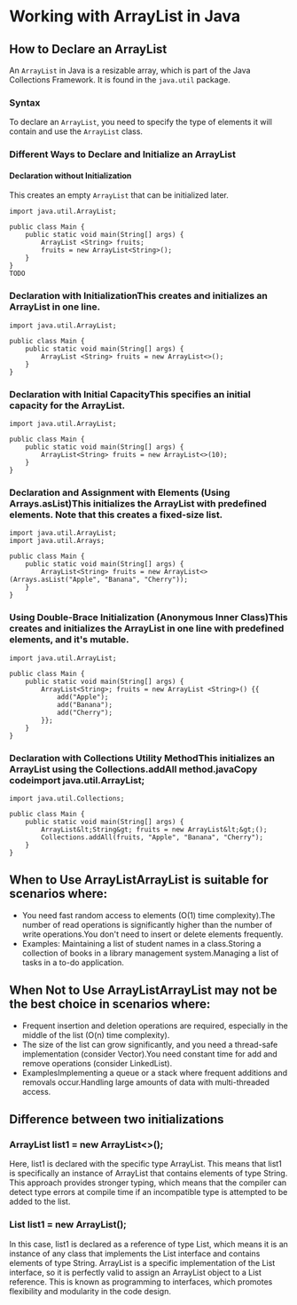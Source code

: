 # Working with ArrayList in Java

## How to Declare an ArrayList
An `ArrayList` in Java is a resizable array, which is part of the Java Collections Framework. It is found in the `java.util` package.

### Syntax
To declare an `ArrayList`, you need to specify the type of elements it will contain and use the `ArrayList` class.

### Different Ways to Declare and Initialize an ArrayList

#### Declaration without Initialization
This creates an empty `ArrayList` that can be initialized later.

```
import java.util.ArrayList;

public class Main {
    public static void main(String[] args) {
        ArrayList <String> fruits;
        fruits = new ArrayList<String>();
    }
} 
TODO
```
### Declaration with InitializationThis creates and initializes an ArrayList in one line.
```
import java.util.ArrayList;

public class Main {
    public static void main(String[] args) {
        ArrayList <String> fruits = new ArrayList<>();
    }
}
```
### Declaration with Initial CapacityThis specifies an initial capacity for the ArrayList.

```
import java.util.ArrayList;

public class Main {
    public static void main(String[] args) {
        ArrayList<String> fruits = new ArrayList<>(10);
    }
}
```
### Declaration and Assignment with Elements (Using Arrays.asList)This initializes the ArrayList with predefined elements. Note that this creates a fixed-size list.
```
import java.util.ArrayList;
import java.util.Arrays;

public class Main {
    public static void main(String[] args) {
        ArrayList<String> fruits = new ArrayList<>(Arrays.asList("Apple", "Banana", "Cherry"));
    }
}
```
###  Using Double-Brace Initialization (Anonymous Inner Class)This creates and initializes the ArrayList in one line with predefined elements, and it's mutable.
```
import java.util.ArrayList;

public class Main {
    public static void main(String[] args) {
        ArrayList<String>; fruits = new ArrayList <String>() {{
            add("Apple");
            add("Banana");
            add("Cherry");
        }};
    }
}
```
### Declaration with Collections Utility MethodThis initializes an ArrayList using the Collections.addAll method.javaCopy codeimport java.util.ArrayList;
```
import java.util.Collections;

public class Main {
    public static void main(String[] args) {
        ArrayList&lt;String&gt; fruits = new ArrayList&lt;&gt;();
        Collections.addAll(fruits, "Apple", "Banana", "Cherry");
    }
}
```
##  When to Use ArrayListArrayList is suitable for scenarios where:
- You need fast random access to elements (O(1) time complexity).The number of read operations is significantly higher than the number of write operations.You don't need to insert or delete elements frequently.
- Examples: Maintaining a list of student names in a class.Storing a collection of books in a library management system.Managing a list of tasks in a to-do application.
## When Not to Use ArrayListArrayList may not be the best choice in scenarios where:
- Frequent insertion and deletion operations are required, especially in the middle of the list (O(n) time complexity).
- The size of the list can grow significantly, and you need a thread-safe implementation (consider Vector).You need constant time for add and remove operations (consider LinkedList).
- ExamplesImplementing a queue or a stack where frequent additions and removals occur.Handling large amounts of data with multi-threaded access.

## Difference between two initializations 

### ArrayList<String> list1 = new ArrayList<>();
Here, list1 is declared with the specific type ArrayList<String>. This means that list1 is specifically an instance of ArrayList that contains elements of type String. This approach provides stronger typing, which means that the compiler can detect type errors at compile time if an incompatible type is attempted to be added to the list.

### List<String> list1 = new ArrayList();
In this case, list1 is declared as a reference of type List<String>, which means it is an instance of any class that implements the List interface and contains elements of type String. ArrayList is a specific implementation of the List interface, so it is perfectly valid to assign an ArrayList object to a List reference. This is known as programming to interfaces, which promotes flexibility and modularity in the code design.
